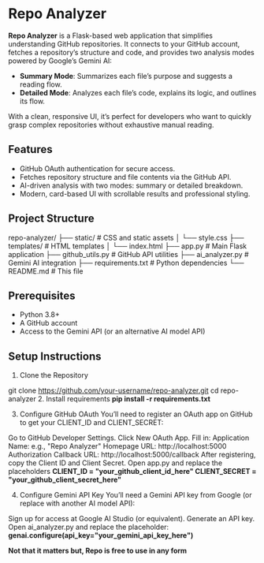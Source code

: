 # Repo Analyzer

**Repo Analyzer** is a Flask-based web application that simplifies understanding GitHub repositories. It connects to your GitHub account, fetches a repository’s structure and code, and provides two analysis modes powered by Google’s Gemini AI:
- **Summary Mode**: Summarizes each file’s purpose and suggests a reading flow.
- **Detailed Mode**: Analyzes each file’s code, explains its logic, and outlines its flow.

With a clean, responsive UI, it’s perfect for developers who want to quickly grasp complex repositories without exhaustive manual reading.

## Features
- GitHub OAuth authentication for secure access.
- Fetches repository structure and file contents via the GitHub API.
- AI-driven analysis with two modes: summary or detailed breakdown.
- Modern, card-based UI with scrollable results and professional styling.

## Project Structure

repo-analyzer/
├── static/              # CSS and static assets
│   └── style.css
├── templates/           # HTML templates
│   └── index.html
├── app.py               # Main Flask application
├── github_utils.py      # GitHub API utilities
├── ai_analyzer.py       # Gemini AI integration
├── requirements.txt     # Python dependencies
└── README.md            # This file


## Prerequisites
- Python 3.8+
- A GitHub account
- Access to the Gemini API (or an alternative AI model API)

## Setup Instructions

1. Clone the Repository

git clone https://github.com/your-username/repo-analyzer.git
cd repo-analyzer
2. Install requirements
**pip install -r requirements.txt**

3. Configure GitHub OAuth
You’ll need to register an OAuth app on GitHub to get your CLIENT_ID and CLIENT_SECRET:

Go to GitHub Developer Settings.
Click New OAuth App.
Fill in:
Application Name: e.g., "Repo Analyzer"
Homepage URL: http://localhost:5000
Authorization Callback URL: http://localhost:5000/callback
After registering, copy the Client ID and Client Secret.
Open app.py and replace the placeholders
**CLIENT_ID = "your_github_client_id_here"
CLIENT_SECRET = "your_github_client_secret_here"**


4. Configure Gemini API Key
You’ll need a Gemini API key from Google (or replace with another AI model API):

Sign up for access at Google AI Studio (or equivalent).
Generate an API key.
Open ai_analyzer.py and replace the placeholder:
**genai.configure(api_key="your_gemini_api_key_here")**

**Not that it matters but, Repo is free to use in any form**
